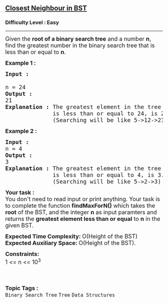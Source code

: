 <h2><a href="https://www.geeksforgeeks.org/problems/closest-neighbor-in-bst/1">Closest Neighbour in BST</a></h2><h3>Difficulty Level : Easy</h3><hr><div class="problems_problem_content__Xm_eO"><p><span style="font-size: 18px;">Given the <strong>root of a binary search tree</strong> and a number <strong>n</strong>, find the greatest number in the binary search tree that is less than or equal to <strong>n</strong>.&nbsp;</span></p>
<p><span style="font-size: 18px;"><strong>Example 1 :</strong></span></p>
<pre><span style="font-size: 18px;"><strong>Input : <br></strong><input style="white-space: normal;" alt="" src="http://contribute.geeksforgeeks.org/wp-content/uploads/g.png" type="image"><strong><br></strong>n = 24
<strong>Output :</strong> <br>21
<strong>Explanation :</strong> The greatest element in the tree which 
              is less than or equal to 24, is 21. 
              (Searching will be like 5-&gt;12-&gt;21)</span></pre>
<p><span style="font-size: 18px;"><strong>Example 2 :</strong></span></p>
<pre><span style="font-size: 18px;"><strong>Input :</strong> <br><input style="white-space: normal;" alt="" src="http://contribute.geeksforgeeks.org/wp-content/uploads/g.png" type="image" fdprocessedid="4bqs6b"><br>n = 4
<strong>Output :</strong> <br>3
<strong>Explanation :</strong> The greatest element in the tree which 
              is less than or equal to 4, is 3. 
              (Searching will be like 5-&gt;2-&gt;3)</span></pre>
<p><span style="font-size: 18px;"><strong>Your task : <br></strong></span><span style="font-size: 18px;">You don't need to read input or print anything. Your task is to complete the function&nbsp;<strong>findMaxForN()</strong>&nbsp;which takes the <strong>root</strong> of the BST, and the integer&nbsp;<strong>n</strong> as input paramters and returns the <strong>greatest element less than or equal</strong> to&nbsp;<strong>n</strong> in the given BST.</span></p>
<p><span style="font-size: 18px;"><strong>Expected Time Complexity:&nbsp;</strong>O(Height of the BST)<br><strong>Expected Auxiliary Space:&nbsp;</strong>O(Height of the BST).</span></p>
<p><span style="font-size: 18px;"><strong>Constraints:</strong><br>1 &lt;= n &lt;= 10<sup>3</sup></span><br>&nbsp;</p></div><br><p><span style=font-size:18px><strong>Topic Tags : </strong><br><code>Binary Search Tree</code>&nbsp;<code>Tree</code>&nbsp;<code>Data Structures</code>&nbsp;